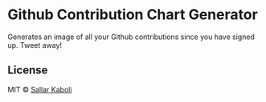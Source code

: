 # Github Contribution Chart Generator

Generates an image of all your Github contributions since you have signed up. Tweet away!

## License

MIT © [Sallar Kaboli](LICENSE)
